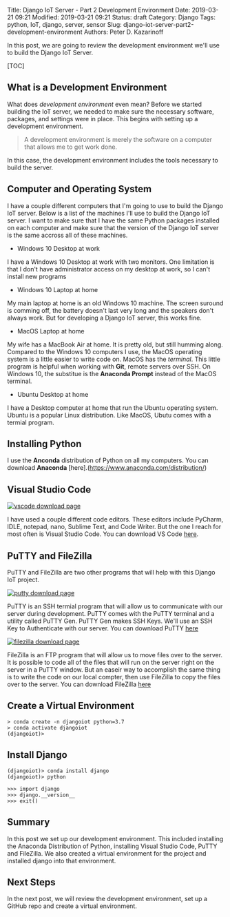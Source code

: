 Title: Django IoT Server - Part 2 Development Environment
Date: 2019-03-21 09:21
Modified: 2019-03-21 09:21
Status: draft
Category: Django
Tags: python, IoT, django, server, sensor
Slug: django-iot-server-part2-development-environment
Authors: Peter D. Kazarinoff

In this post, we are going to review the development environment we'll use to build the Django IoT Server. 

[TOC]

## What is a Development Environment

What does _development environment_ even mean? Before we started building the IoT server, we needed to make sure the necessary software, packages, and settings were in place. This begins with setting up a development environment. 

 > A development environment is merely the software on a computer that allows me to get work done. 
 
 In this case, the development environment includes the tools necessary to build the server.

## Computer and Operating System

I have a couple different computers that I'm going to use to build the Django IoT server. Below is a list of the machines I'll use to build the Django IoT server. I want to make sure that I have the same Python packages installed on each computer and make sure that the version of the Django IoT server is the same accross all of these machines.

 * Windows 10 Desktop at work

I have a Windows 10 Desktop at work with two monitors. One limitation is that I don't have administrator access on my desktop at work, so I can't install new programs

 * Windows 10 Laptop at home

My main laptop at home is an old Windows 10 machine. The screen suround is comming off, the battery doesn't last very long and the speakers don't always work. But for developing a Django IoT server, this works fine. 

 * MacOS Laptop at home

My wife has a MacBook Air at home. It is pretty old, but still humming along. Compared to the Windows 10 computers I use, the MacOS operating system is a little easier to write code on. MacOS has the _terminal_. This little program is helpful when working with **Git**, remote servers over SSH. On Windows 10, the substitue is the **Anaconda Prompt** instead of the MacOS terminal. 

 * Ubuntu Desktop at home

I have a Desktop computer at home that run the Ubuntu operating system. Ubuntu is a popular Linux distribution. Like MacOS, Ubutu comes with a termial program. 

## Installing Python

I use the **Anconda** distribution of Python on all my computers. You can download **Anaconda** [here].(https://www.anaconda.com/distribution/)

## Visual Studio Code

[![vscode download page]({filename}/posts/django_iot_server/images/vscode_download_page.png)](https://code.visualstudio.com/download)

I have used a couple different code editors. These editors include PyCharm, IDLE, notepad, nano, Sublime Text, and Code Writer. But the one I reach for most often is Visual Studio Code. You can download VS Code [here](https://code.visualstudio.com/download).

## PuTTY and FileZilla

PuTTY and FileZilla are two other programs that will help with this Django IoT project. 

[![putty download page]({filename}/posts/django_iot_server/images/putty_download_page.png)](https://www.putty.org/)

PuTTY is an SSH termial program that will allow us to communicate with our server during development. PuTTY comes with the PuTTY terminal and a utility called PuTTY Gen. PuTTY Gen makes SSH Keys. We'll use an SSH Key to Authenticate with our server. You can download PuTTY [here](https://www.putty.org/)

[![filezilla download page]({filename}/posts/django_iot_server/images/filezilla_download_page.png)](https://filezilla-project.org/download.php?platform=win64)

FileZilla is an FTP program that will allow us to move files over to the server. It is possible to code all of the files that will run on the server right on the server in a PuTTY window. But an easeir way to accomplish the same thing is to write the code on our local compter, then use FileZilla to copy the files over to the server. You can download FileZilla [here](https://filezilla-project.org/download.php?platform=win64)

## Create a Virtual Environment

```text
> conda create -n djangoiot python=3.7
> conda activate djangoiot
(djangoiot)>
```

## Install Django

```text
(djangoiot)> conda install django
(djangoiot)> python

>>> import django
>>> django.__version__
>>> exit()
```

## Summary

In this post we set up our development environment. This included installing the Anaconda Distribution of Python, installing Visual Studio Code, PuTTY and FileZilla. We also created a virtual environment for the project and installed django into that environment.

## Next Steps

In the next post, we will review the development environment, set up a GitHub repo and create a virtual environment.